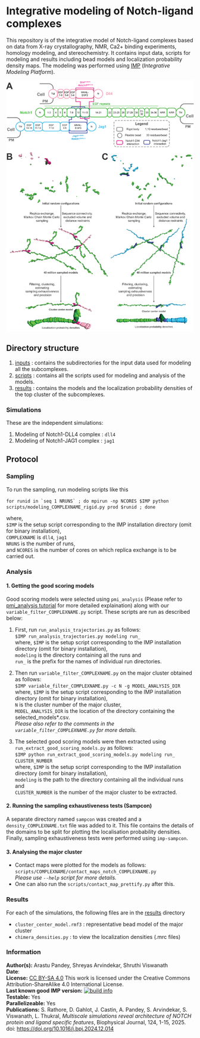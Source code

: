 # Integrative modeling of Notch-ligand complexes 

This repository is of the integrative model of Notch-ligand complexes based on data from X-ray crystallography, NMR, Ca2+ binding experiments, homology modeling, and stereochemistry. It contains input data, scripts for modeling and results including bead models and localization probability density maps. The modeling was performed using [IMP](https://integrativemodeling.org) (*Integrative Modeling Platform*).

![four_stage_figure](FigS3.png)

## Directory structure
1. [inputs](inputs/) : contains the subdirectories for the input data used for modeling all the subcomplexes.
2. [scripts](scripts/) : contains all the scripts used for modeling and analysis of the models.
3. [results](results/) : contains the models and the localization probability densities of the top cluster of the subcomplexes.

### Simulations
These are the independent simulations:
1. Modeling of Notch1-DLL4 complex : `dll4`
2. Modeling of Notch1-JAG1 complex : `jag1`

## Protocol
### Sampling
To run the sampling, run modeling scripts like this 
```
for runid in `seq 1 NRUNS` ; do mpirun -np NCORES $IMP python scripts/modeling_COMPLEXNAME_rigid.py prod $runid ; done
```

where, \
`$IMP` is the setup script corresponding to the IMP installation directory (omit for binary installation), \
`COMPLEXNAME` is `dll4`, `jag1`   \
`NRUNS` is the number of runs, \
and `NCORES` is the number of cores on which replica exchange is to be carried out.


### Analysis
#### 1. Getting the good scoring models
  Good scoring models were selected using `pmi_analysis` (Please refer to [pmi_analysis tutorial](https://github.com/salilab/PMI_analysis) for more detailed explaination) along with our `variable_filter_COMPLEXNAME.py` script. These scripts are run as described below:
  1. First, run `run_analysis_trajectories.py` as follows:\
      `$IMP run_analysis_trajectories.py modeling run_ `\
      where, `$IMP` is the setup script corresponding to the IMP installation directory (omit for binary installation), \
      `modeling` is the directory containing all the runs and \
      `run_` is the prefix for the names of individual run directories.
      

  2. Then run `variable_filter_COMPLEXNAME.py` on the major cluster obtained as follows: \
      `$IMP variable_filter_COMPLEXNAME.py -c N -g MODEL_ANALYSIS_DIR`
      where, `$IMP` is the setup script corresponding to the IMP installation directory (omit for binary installation), \
      `N` is the cluster number of the major cluster, \
      `MODEL_ANALYSIS_DIR` is the location of the directory containing the selected_models*.csv.   
  _Please also refer to the comments in the `variable_filter_COMPLEXNAME.py` for more details._

  3. The selected good scoring models were then extracted using `run_extract_good_scoring_models.py` as follows: \
      `$IMP python run_extract_good_scoring_models.py modeling run_ CLUSTER_NUMBER` \
      where, `$IMP` is the setup script corresponding to the IMP installation directory (omit for binary installation), \
      `modeling` is the path to the directory containing all the individual runs and \
      `CLUSTER_NUMBER` is the number of the major cluster to be extracted.
      

#### 2. Running the sampling exhaustiveness tests (Sampcon)
A separate directory named `sampcon` was created and a `density_COMPLEXNAME.txt` file was added to it. This file contains the details of the domains to be split for plotting the localisation probability densities. Finally, sampling exhaustiveness tests were performed using `imp-sampcon`. 


#### 3. Analysing the major cluster
* Contact maps were plotted for the models as follows: `scripts/COMPLEXNAME/contact_maps_notch_COMPLEXNAME.py` \
    _Please use `--help` script for more details._ 
* One can also run the `scripts/contact_map_prettify.py` after this. 



### Results

For each of the simulations, the following files are in the [results](results/) directory
* `cluster_center_model.rmf3` : representative bead model of the major cluster
* `chimera_densities.py` : to view the localization densities (.mrc files)


### Information
**Author(s):** Arastu Pandey, Shreyas Arvindekar, Shruthi Viswanath\
**Date**: \
**License:** [CC BY-SA 4.0](https://creativecommons.org/licenses/by-sa/4.0/)
This work is licensed under the Creative Commons Attribution-ShareAlike 4.0
International License.\
**Last known good IMP version:** [![build info](https://integrativemodeling.org/systems/35/badge.svg?branch=main)](https://integrativemodeling.org/systems/) \
**Testable:** Yes\
**Parallelizeable:** Yes\
**Publications:** S. Rathore, D. Gahlot, J. Castin, A. Pandey, S. Arvindekar, S. Viswanath, L. Thukral, _Multiscale simulations reveal architecture of NOTCH protein and ligand specific features_, Biophysical Journal, 124, 1-15, 2025. doi: https://doi.org/10.1016/j.bpj.2024.12.014 
